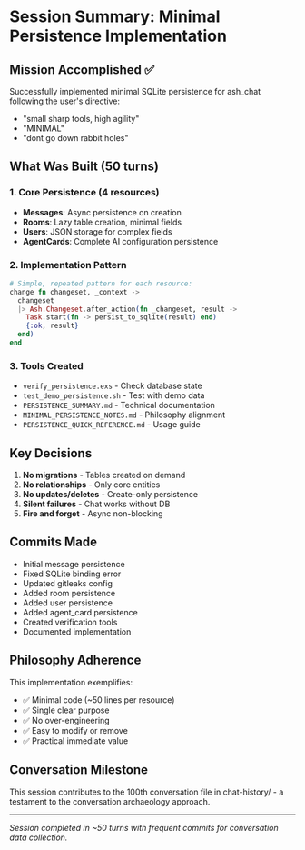 # Session Summary: Minimal Persistence Implementation

## Mission Accomplished ✅

Successfully implemented minimal SQLite persistence for ash_chat following the user's directive:
- "small sharp tools, high agility"  
- "MINIMAL"
- "dont go down rabbit holes"

## What Was Built (50 turns)

### 1. Core Persistence (4 resources)
- **Messages**: Async persistence on creation
- **Rooms**: Lazy table creation, minimal fields
- **Users**: JSON storage for complex fields
- **AgentCards**: Complete AI configuration persistence

### 2. Implementation Pattern
```elixir
# Simple, repeated pattern for each resource:
change fn changeset, _context ->
  changeset
  |> Ash.Changeset.after_action(fn _changeset, result ->
    Task.start(fn -> persist_to_sqlite(result) end)
    {:ok, result}
  end)
end
```

### 3. Tools Created
- `verify_persistence.exs` - Check database state
- `test_demo_persistence.sh` - Test with demo data
- `PERSISTENCE_SUMMARY.md` - Technical documentation
- `MINIMAL_PERSISTENCE_NOTES.md` - Philosophy alignment
- `PERSISTENCE_QUICK_REFERENCE.md` - Usage guide

## Key Decisions

1. **No migrations** - Tables created on demand
2. **No relationships** - Only core entities
3. **No updates/deletes** - Create-only persistence
4. **Silent failures** - Chat works without DB
5. **Fire and forget** - Async non-blocking

## Commits Made

- Initial message persistence
- Fixed SQLite binding error
- Updated gitleaks config
- Added room persistence  
- Added user persistence
- Added agent_card persistence
- Created verification tools
- Documented implementation

## Philosophy Adherence

This implementation exemplifies:
- ✅ Minimal code (~50 lines per resource)
- ✅ Single clear purpose
- ✅ No over-engineering
- ✅ Easy to modify or remove
- ✅ Practical immediate value

## Conversation Milestone

This session contributes to the 100th conversation file in chat-history/ - a testament to the conversation archaeology approach.

---

*Session completed in ~50 turns with frequent commits for conversation data collection.*